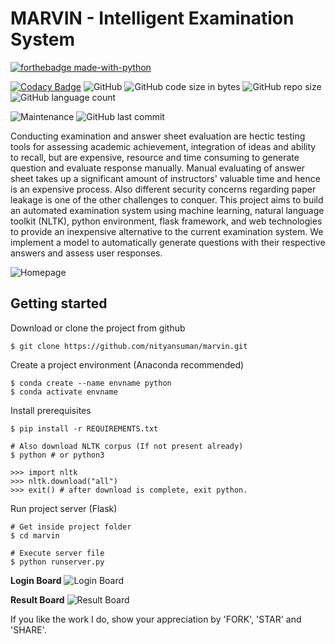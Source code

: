 # MARVIN - Intelligent Examination System
[![forthebadge made-with-python](http://ForTheBadge.com/images/badges/made-with-python.svg)](https://www.python.org/)


[![Codacy Badge](https://api.codacy.com/project/badge/Grade/1e131fc1944e49ac92cb20c7c1a65771)](https://app.codacy.com/manual/nityansuman/marvin?utm_source=github.com&utm_medium=referral&utm_content=nityansuman/marvin&utm_campaign=Badge_Grade_Settings)
![GitHub](https://img.shields.io/github/license/nityansuman/marvin)
![GitHub code size in bytes](https://img.shields.io/github/languages/code-size/nityansuman/marvin)
![GitHub repo size](https://img.shields.io/github/repo-size/nityansuman/marvin)
![GitHub language count](https://img.shields.io/github/languages/count/nityansuman/marvin)

![Maintenance](https://img.shields.io/maintenance/yes/2020)
![GitHub last commit](https://img.shields.io/github/last-commit/nityansuman/marvin)

Conducting examination and answer sheet evaluation are hectic testing tools for assessing
academic achievement, integration of ideas and ability to recall, but are expensive, resource
and time consuming to generate question and evaluate response manually. Manual evaluating
of answer sheet takes up a significant amount of instructors' valuable time and hence is an
expensive process. Also different security concerns regarding paper leakage is one of the other
challenges to conquer. This project aims to build an automated examination system using
machine learning, natural language toolkit (NLTK), python environment, flask framework,
and web technologies to provide an inexpensive alternative to the current examination system.
We implement a model to automatically generate questions with their respective answers and
assess user responses.

![Homepage](https://raw.githubusercontent.com/nityansuman/marvin/master/src/static/images/homepage.png)

## Getting started

Download or clone the project from github

```
$ git clone https://github.com/nityansuman/marvin.git
```

Create a project environment (Anaconda recommended)
```
$ conda create --name envname python
$ conda activate envname
```

Install prerequisites
```
$ pip install -r REQUIREMENTS.txt

# Also download NLTK corpus (If not present already)
$ python # or python3

>>> import nltk
>>> nltk.download("all")
>>> exit() # after download is complete, exit python.
```

Run project server (Flask)
```
# Get inside project folder
$ cd marvin

# Execute server file
$ python runserver.py
```

**Login Board**
![Login Board](https://raw.githubusercontent.com/nityansuman/marvin/master/src/static/images/pic2.jpg)

**Result Board**
![Result Board](https://raw.githubusercontent.com/nityansuman/marvin/master/src/static/images/pic5.png)

If you like the work I do, show your appreciation by 'FORK', 'STAR' and 'SHARE'.
